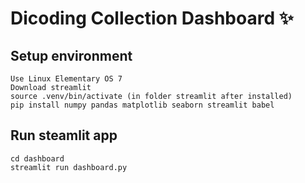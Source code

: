 # Dicoding Collection Dashboard ✨

## Setup environment
```
Use Linux Elementary OS 7
Download streamlit
source .venv/bin/activate (in folder streamlit after installed) 
pip install numpy pandas matplotlib seaborn streamlit babel
```

## Run steamlit app
```
cd dashboard
streamlit run dashboard.py
```